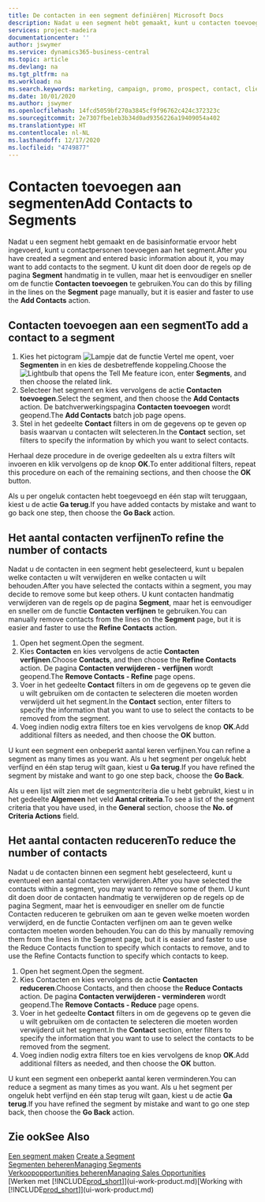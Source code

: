 ```yaml
---
title: De contacten in een segment definiëren| Microsoft Docs
description: Nadat u een segment hebt gemaakt, kunt u contacten toevoegen aan het segment, bijvoorbeeld als onderdeel van een marketingcampagne die is gericht op specifieke klanten of cliënten.
services: project-madeira
documentationcenter: ''
author: jswymer
ms.service: dynamics365-business-central
ms.topic: article
ms.devlang: na
ms.tgt_pltfrm: na
ms.workload: na
ms.search.keywords: marketing, campaign, promo, prospect, contact, client, customer
ms.date: 10/01/2020
ms.author: jswymer
ms.openlocfilehash: 14fcd5059bf270a3845cf9f96762c424c372323c
ms.sourcegitcommit: 2e7307fbe1eb3b34d0ad9356226a19409054a402
ms.translationtype: HT
ms.contentlocale: nl-NL
ms.lasthandoff: 12/17/2020
ms.locfileid: "4749877"
---
```

# <a name="add-contacts-to-segments"></a><span data-ttu-id="620f3-103">Contacten toevoegen aan segmenten</span><span class="sxs-lookup"><span data-stu-id="620f3-103">Add Contacts to Segments</span></span>
<span data-ttu-id="620f3-104">Nadat u een segment hebt gemaakt en de basisinformatie ervoor hebt ingevoerd, kunt u contactpersonen toevoegen aan het segment.</span><span class="sxs-lookup"><span data-stu-id="620f3-104">After you have created a segment and entered basic information about it, you may want to add contacts to the segment.</span></span> <span data-ttu-id="620f3-105">U kunt dit doen door de regels op de pagina **Segment** handmatig in te vullen, maar het is eenvoudiger en sneller om de functie **Contacten toevoegen** te gebruiken.</span><span class="sxs-lookup"><span data-stu-id="620f3-105">You can do this by filling in the lines on the **Segment** page manually, but it is easier and faster to use the **Add Contacts** action.</span></span>

## <a name="to-add-a-contact-to-a-segment"></a><span data-ttu-id="620f3-106">Contacten toevoegen aan een segment</span><span class="sxs-lookup"><span data-stu-id="620f3-106">To add a contact to a segment</span></span>
1. <span data-ttu-id="620f3-107">Kies het pictogram ![Lampje dat de functie Vertel me opent](media/ui-search/search_small.png "Vertel me wat u wilt doen"), voer **Segmenten** in en kies de desbetreffende koppeling.</span><span class="sxs-lookup"><span data-stu-id="620f3-107">Choose the ![Lightbulb that opens the Tell Me feature](media/ui-search/search_small.png "Tell me what you want to do") icon, enter **Segments**, and then choose the related link.</span></span>  
2. <span data-ttu-id="620f3-108">Selecteer het segment en kies vervolgens de actie **Contacten toevoegen**.</span><span class="sxs-lookup"><span data-stu-id="620f3-108">Select the segment, and then choose the **Add Contacts** action.</span></span> <span data-ttu-id="620f3-109">De batchverwerkingspagina **Contacten toevoegen** wordt geopend.</span><span class="sxs-lookup"><span data-stu-id="620f3-109">The **Add Contacts** batch job page opens.</span></span>
3. <span data-ttu-id="620f3-110">Stel in het gedeelte **Contact** filters in om de gegevens op te geven op basis waarvan u contacten wilt selecteren.</span><span class="sxs-lookup"><span data-stu-id="620f3-110">In the **Contact** section, set filters to specify the information by which you want to select contacts.</span></span>

<span data-ttu-id="620f3-111">Herhaal deze procedure in de overige gedeelten als u extra filters wilt invoeren en klik vervolgens op de knop **OK**.</span><span class="sxs-lookup"><span data-stu-id="620f3-111">To enter additional filters, repeat this procedure on each of the remaining sections, and then choose the **OK** button.</span></span>

<span data-ttu-id="620f3-112">Als u per ongeluk contacten hebt toegevoegd en één stap wilt teruggaan, kiest u de actie **Ga terug**.</span><span class="sxs-lookup"><span data-stu-id="620f3-112">If you have added contacts by mistake and want to go back one step, then choose the **Go Back** action.</span></span>

## <a name="to-refine-the-number-of-contacts"></a><span data-ttu-id="620f3-113">Het aantal contacten verfijnen</span><span class="sxs-lookup"><span data-stu-id="620f3-113">To refine the number of contacts</span></span>
<span data-ttu-id="620f3-114">Nadat u de contacten in een segment hebt geselecteerd, kunt u bepalen welke contacten u wilt verwijderen en welke contacten u wilt behouden.</span><span class="sxs-lookup"><span data-stu-id="620f3-114">After you have selected the contacts within a segment, you may decide to remove some but keep others.</span></span> <span data-ttu-id="620f3-115">U kunt contacten handmatig verwijderen van de regels op de pagina **Segment**, maar het is eenvoudiger en sneller om de functie **Contacten verfijnen** te gebruiken.</span><span class="sxs-lookup"><span data-stu-id="620f3-115">You can manually remove contacts from the lines on the **Segment** page, but it is easier and faster to use the **Refine Contacts** action.</span></span>

1. <span data-ttu-id="620f3-116">Open het segment.</span><span class="sxs-lookup"><span data-stu-id="620f3-116">Open the segment.</span></span>
2. <span data-ttu-id="620f3-117">Kies **Contacten** en kies vervolgens de actie **Contacten verfijnen**.</span><span class="sxs-lookup"><span data-stu-id="620f3-117">Choose **Contacts**, and then choose the **Refine Contacts** action.</span></span> <span data-ttu-id="620f3-118">De pagina **Contacten verwijderen - verfijnen** wordt geopend.</span><span class="sxs-lookup"><span data-stu-id="620f3-118">The **Remove Contacts - Refine** page opens.</span></span>
3. <span data-ttu-id="620f3-119">Voer in het gedeelte **Contact** filters in om de gegevens op te geven die u wilt gebruiken om de contacten te selecteren die moeten worden verwijderd uit het segment.</span><span class="sxs-lookup"><span data-stu-id="620f3-119">In the **Contact** section, enter filters to specify the information that you want to use to select the contacts to be removed from the segment.</span></span>
4. <span data-ttu-id="620f3-120">Voeg indien nodig extra filters toe en kies vervolgens de knop **OK**.</span><span class="sxs-lookup"><span data-stu-id="620f3-120">Add additional filters as needed, and then choose the **OK** button.</span></span>

<span data-ttu-id="620f3-121">U kunt een segment een onbeperkt aantal keren verfijnen.</span><span class="sxs-lookup"><span data-stu-id="620f3-121">You can refine a segment as many times as you want.</span></span> <span data-ttu-id="620f3-122">Als u het segment per ongeluk hebt verfijnd en één stap terug wilt gaan, kiest u **Ga terug**.</span><span class="sxs-lookup"><span data-stu-id="620f3-122">If you have refined the segment by mistake and want to go one step back, choose the **Go Back**.</span></span>

<span data-ttu-id="620f3-123">Als u een lijst wilt zien met de segmentcriteria die u hebt gebruikt, kiest u in het gedeelte **Algemeen** het veld **Aantal criteria**.</span><span class="sxs-lookup"><span data-stu-id="620f3-123">To see a list of the segment criteria that you have used, in the **General** section, choose the **No. of Criteria Actions** field.</span></span>

## <a name="to-reduce-the-number-of-contacts"></a><span data-ttu-id="620f3-124">Het aantal contacten reduceren</span><span class="sxs-lookup"><span data-stu-id="620f3-124">To reduce the number of contacts</span></span>
<span data-ttu-id="620f3-125">Nadat u de contacten binnen een segment hebt geselecteerd, kunt u eventueel een aantal contacten verwijderen.</span><span class="sxs-lookup"><span data-stu-id="620f3-125">After you have selected the contacts within a segment, you may want to remove some of them.</span></span> <span data-ttu-id="620f3-126">U kunt dit doen door de contacten handmatig te verwijderen op de regels op de pagina Segment, maar het is eenvoudiger en sneller om de functie Contacten reduceren te gebruiken om aan te geven welke moeten worden verwijderd, en de functie Contacten verfijnen om aan te geven welke contacten moeten worden behouden.</span><span class="sxs-lookup"><span data-stu-id="620f3-126">You can do this by manually removing them from the lines in the Segment page, but it is easier and faster to use the Reduce Contacts function to specify which contacts to remove, and to use the Refine Contacts function to specify which contacts to keep.</span></span>

1. <span data-ttu-id="620f3-127">Open het segment.</span><span class="sxs-lookup"><span data-stu-id="620f3-127">Open the segment.</span></span>
2. <span data-ttu-id="620f3-128">Kies Contacten en kies vervolgens de actie **Contacten reduceren**.</span><span class="sxs-lookup"><span data-stu-id="620f3-128">Choose Contacts, and then choose the **Reduce Contacts** action.</span></span> <span data-ttu-id="620f3-129">De pagina **Contacten verwijderen - verminderen** wordt geopend.</span><span class="sxs-lookup"><span data-stu-id="620f3-129">The **Remove Contacts - Reduce** page opens.</span></span>
3. <span data-ttu-id="620f3-130">Voer in het gedeelte **Contact** filters in om de gegevens op te geven die u wilt gebruiken om de contacten te selecteren die moeten worden verwijderd uit het segment.</span><span class="sxs-lookup"><span data-stu-id="620f3-130">In the **Contact** section, enter filters to specify the information that you want to use to select the contacts to be removed from the segment.</span></span>
4. <span data-ttu-id="620f3-131">Voeg indien nodig extra filters toe en kies vervolgens de knop **OK**.</span><span class="sxs-lookup"><span data-stu-id="620f3-131">Add additional filters as needed, and then choose the **OK** button.</span></span>

<span data-ttu-id="620f3-132">U kunt een segment een onbeperkt aantal keren verminderen.</span><span class="sxs-lookup"><span data-stu-id="620f3-132">You can reduce a segment as many times as you want.</span></span> <span data-ttu-id="620f3-133">Als u het segment per ongeluk hebt verfijnd en één stap terug wilt gaan, kiest u de actie **Ga terug**.</span><span class="sxs-lookup"><span data-stu-id="620f3-133">If you have refined the segment by mistake and want to go one step back, then choose the **Go Back** action.</span></span>

## <a name="see-also"></a><span data-ttu-id="620f3-134">Zie ook</span><span class="sxs-lookup"><span data-stu-id="620f3-134">See Also</span></span>
<span data-ttu-id="620f3-135">[Een segment maken](marketing-how-create-segment.md) </span><span class="sxs-lookup"><span data-stu-id="620f3-135">[Create a Segment](marketing-how-create-segment.md) </span></span>  
[<span data-ttu-id="620f3-136">Segmenten beheren</span><span class="sxs-lookup"><span data-stu-id="620f3-136">Managing Segments</span></span>](marketing-segments.md)  
[<span data-ttu-id="620f3-137">Verkoopopportunities beheren</span><span class="sxs-lookup"><span data-stu-id="620f3-137">Managing Sales Opportunities</span></span>](marketing-manage-sales-opportunities.md)  
<span data-ttu-id="620f3-138">[Werken met [!INCLUDE[prod_short](includes/prod_short.md)]](ui-work-product.md)</span><span class="sxs-lookup"><span data-stu-id="620f3-138">[Working with [!INCLUDE[prod_short](includes/prod_short.md)]](ui-work-product.md)</span></span>  
